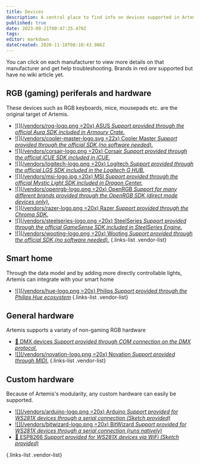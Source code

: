 ```yaml
---
title: Devices
description: A central place to find info on devices supported in Artemis through plugins
published: true
date: 2023-09-21T00:47:25.470Z
tags: 
editor: markdown
dateCreated: 2020-11-18T08:10:43.986Z
---
```


You can click on each manufacturer to view more details on that manufacturer and get help troubleshooting.
Brands in red *are* supported but have no wiki article yet.

## RGB (gaming) periferals and hardware
These devices such as RGB keyboards, mice, mousepads etc. are the original target of Artemis.
- [![](/vendors/rog-logo.png =20x) ASUS *Support provided through the official Aura SDK included in Armoury Crate.*](/guides/user/devices/asus)
- [![](/vendors/cooler-master-logo.svg =22x) Cooler Master *Support provided through the official SDK (no software needed).*](/guides/user/devices/coolermaster)
- [![](/vendors/corsair-logo.png =20x) Corsair *Support provided through the official iCUE SDK included in iCUE.*](/guides/user/devices/corsair)
- [![](/vendors/logitech-logo.png =20x) Logitech *Support provided through the official LGS SDK included in the Logitech G HUB.*](/guides/user/devices/logitech)
- [![](/vendors/msi-logo.jpg =20x) MSI *Support provided through the official Mystic Light SDK included in Dragon Center.*](/guides/user/devices/msi)
- [![](/vendors/openrgb-logo.png =20x) OpenRGB *Support for many different brands provided through the OpenRGB SDK (direct mode devices only).*](/guides/user/devices/open-rgb)
- [![](/vendors/razer-logo.png =20x) Razer *Support provided through the Chroma SDK.*](/guides/user/devices/razer)
- [![](/vendors/steelseries-logo.png =20x) SteelSeries *Support provided through the official GameSense SDK included in SteelSeries Engine.*](/guides/user/devices/steelseries)
- [![](/vendors/wooting-logo.png =20x) Wooting *Support provided through the official SDK (no software needed).*](/guides/user/devices/wooting)
{.links-list .vendor-list}
  
## Smart home
Through the data model and by adding more directly controllable lights, Artemis can integrate with your smart home
- [![](/vendors/hue-logo.png =20x) Philips *Support provided through the Philips Hue ecosystem*](/guides/user/devices/philips)
{.links-list .vendor-list}

## General hardware
Artemis supports a variaty of non-gaming RGB hardware
- [:electric_plug: DMX devices *Support provided through COM connection on the DMX protocol.*](/guides/user/devices/dmx)
- [![](/vendors/novation-logo.png =20x) Novation *Support provided through MIDI.*](/guides/user/devices/novation)
{.links-list .vendor-list}

## Custom hardware
Because of Artemis's modularity, any custom hardware can easily be supported.
- [![](/vendors/arduino-logo.png =20x) Arduino *Support provided for WS281X devices through a serial connection (Sketch provided)*](/guides/user/devices/ws281x)
- [![](/vendors/bitwizard-logo.png =20x) BitWizard *Support provided for WS281X devices through a serial connection (runs natively)*](/guides/user/devices/ws281x)
- [:satellite: ESP8266 *Support provided for WS281X devices via WiFi (Sketch provided)*](/guides/user/devices/ws281x)

{.links-list .vendor-list}